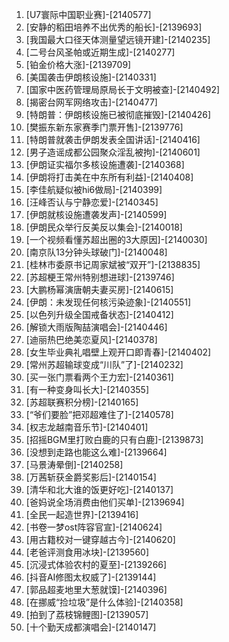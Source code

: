 
1. [U7寰际中国职业赛]-[2140577]
1. [安静的稻田培养不出优秀的船长]-[2139693]
1. [我国最大口径天体测量望远镜开建]-[2140235]
1. [二号台风圣帕或近期生成]-[2140277]
1. [铂金价格大涨]-[2139709]
1. [美国袭击伊朗核设施]-[2140331]
1. [国家中医药管理局原局长于文明被查]-[2140492]
1. [揭密台网军网络攻击]-[2140477]
1. [特朗普：伊朗核设施已被彻底摧毁]-[2140426]
1. [樊振东新东家赛季门票开售]-[2139776]
1. [特朗普就袭击伊朗发表全国讲话]-[2140416]
1. [男子造谣成都公园聚众淫乱被拘]-[2140601]
1. [伊朗证实福尔多核设施遭袭]-[2140368]
1. [伊朗将打击美在中东所有利益]-[2140408]
1. [李佳航疑似被hi6做局]-[2140399]
1. [汪峰否认与宁静恋爱]-[2140345]
1. [伊朗就核设施遭袭发声]-[2140599]
1. [伊朗民众举行反美反以集会]-[2140018]
1. [一个视频看懂苏超出圈的3大原因]-[2140030]
1. [南京队13分钟头球破门]-[2140048]
1. [桂林市委原书记周家斌被“双开”]-[2138835]
1. [苏超梗王常州特别想进球]-[2139746]
1. [大鹏杨幂演唐朝夫妻买房]-[2140615]
1. [伊朗：未发现任何核污染迹象]-[2140551]
1. [以色列升级全国戒备状态]-[2140412]
1. [解锁大雨版陶喆演唱会]-[2140446]
1. [迪丽热巴绝美恋夏风]-[2140378]
1. [女生毕业典礼唱壁上观开口即青春]-[2140402]
1. [常州苏超输球变成“川队”了]-[2140232]
1. [买一张门票看两个王力宏]-[2140361]
1. [有一种变身叫长大]-[2140355]
1. [苏超联赛积分榜]-[2140165]
1. [“爷们要脸”把邓超难住了]-[2140578]
1. [权志龙越南音乐节]-[2140401]
1. [招摇BGM里打败白鹿的只有白鹿]-[2139873]
1. [没想到走路也能这么难]-[2139664]
1. [马景涛晕倒]-[2140258]
1. [万茜斩获金爵奖影后]-[2140154]
1. [清华和北大谁的饭更好吃]-[2140137]
1. [爸妈说全场消费由他们买单]-[2139694]
1. [全民一起造世界]-[2139416]
1. [书卷一梦ost阵容官宣]-[2140624]
1. [用古籍校对一键穿越古今]-[2140620]
1. [老爸评测食用冰块]-[2139560]
1. [沉浸式体验农村的夏至]-[2139266]
1. [抖音AI修图太权威了]-[2139144]
1. [郭品超麦地里大葱就馍]-[2140396]
1. [在挪威“捡垃圾”是什么体验]-[2140358]
1. [拍到了荔枝锦鲤图]-[2139057]
1. [十个勤天成都演唱会]-[2140147]